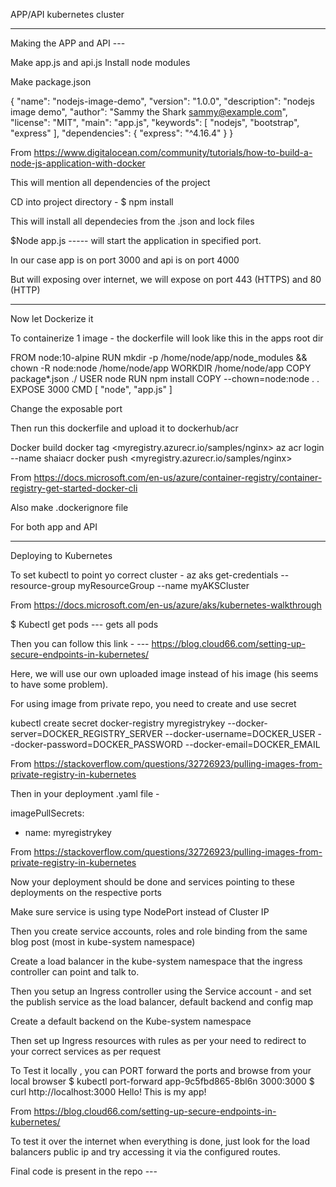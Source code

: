APP/API kubernetes cluster


------------------------------------------------------------------
Making the APP and API ---

Make app.js and api.js
Install node modules

Make package.json

{
  "name": "nodejs-image-demo",
  "version": "1.0.0",
  "description": "nodejs image demo",
  "author": "Sammy the Shark <sammy@example.com>",
  "license": "MIT",
  "main": "app.js",
  "keywords": [
    "nodejs",
    "bootstrap",
    "express"
  ],
  "dependencies": {
    "express": "^4.16.4"
  }
}

From <https://www.digitalocean.com/community/tutorials/how-to-build-a-node-js-application-with-docker> 

This will mention all dependencies of the project

CD into project directory - 
 $ npm install

This will install all dependecies from the .json and lock files

$Node app.js  ----- will start the application in specified port.

In our case app is on port 3000 and api is on port 4000

But will exposing over internet, we will expose on port 443 (HTTPS) and 80 (HTTP)



-----------------------------------------------------


Now let Dockerize it

To containerize 1 image - the dockerfile will look like this in the apps root dir

FROM node:10-alpine
RUN mkdir -p /home/node/app/node_modules && chown -R node:node /home/node/app
WORKDIR /home/node/app
COPY package*.json ./
USER node
RUN npm install
COPY --chown=node:node . .
EXPOSE 3000
CMD [ "node", "app.js" ]


Change the exposable port

Then run this dockerfile and upload it to dockerhub/acr

Docker build 
docker tag <container> <myregistry.azurecr.io/samples/nginx>
az acr login --name shaiacr
docker push  <container> <myregistry.azurecr.io/samples/nginx>

From <https://docs.microsoft.com/en-us/azure/container-registry/container-registry-get-started-docker-cli> 



Also make .dockerignore file

For both app and API

--------------------------------------------------------------------

Deploying to Kubernetes


To set kubectl to point yo correct cluster -
az aks get-credentials --resource-group myResourceGroup --name myAKSCluster

From <https://docs.microsoft.com/en-us/azure/aks/kubernetes-walkthrough> 

$ Kubectl get pods --- gets all pods

Then you can follow this link - --- https://blog.cloud66.com/setting-up-secure-endpoints-in-kubernetes/ 

Here, we will use our own uploaded image instead of his image (his seems to have some problem).

For using image from private repo, you need to create and use secret

kubectl create secret docker-registry myregistrykey --docker-server=DOCKER_REGISTRY_SERVER --docker-username=DOCKER_USER --docker-password=DOCKER_PASSWORD --docker-email=DOCKER_EMAIL

From <https://stackoverflow.com/questions/32726923/pulling-images-from-private-registry-in-kubernetes> 

Then in your deployment .yaml file - 

imagePullSecrets:
- name: myregistrykey

From <https://stackoverflow.com/questions/32726923/pulling-images-from-private-registry-in-kubernetes> 



Now your deployment should be done and services pointing to these deployments on the respective ports

Make sure service is using type NodePort instead of Cluster IP

Then you create service accounts, roles and role binding from the same blog post (most in kube-system namespace)

Create a load balancer in the kube-system namespace that the ingress controller can point and talk to.

Then you setup an Ingress controller using the Service account - and set the publish service as the load balancer, default backend and config map

Create a default backend on the Kube-system namespace

Then set up Ingress resources with rules as per your need to redirect to your correct services as per request





To Test it locally , you can PORT forward the ports and browse from your local browser
$ kubectl port-forward app-9c5fbd865-8bl6n 3000:3000
$ curl http://localhost:3000
Hello! This is my app!

From <https://blog.cloud66.com/setting-up-secure-endpoints-in-kubernetes/> 

To test it over the internet when everything is done, just look for the load balancers public ip and try accessing it via the configured routes.


Final code is present in the repo ---












